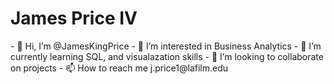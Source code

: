 <h1> James Price IV</h1>
<p>
- 👋 Hi, I’m @JamesKingPrice
- 👀 I’m interested in Business Analytics
- 🌱 I’m currently learning SQL, and visualazation skills
- 💞️ I’m looking to collaborate on projects
- 📫 How to reach me j.price1@lafilm.edu</p>

<!---
JamesKingPrice/JamesKingPrice is a ✨ special ✨ repository because its `README.md` (this file) appears on your GitHub profile.
You can click the Preview link to take a look at your changes.
--->
